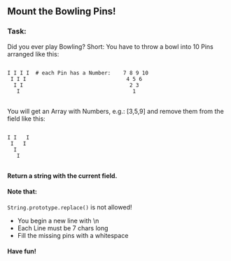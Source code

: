 <h2>Mount the Bowling Pins!</h2>

<h3>Task:</h3>

Did you ever play Bowling? Short: You have to throw a bowl into 10 Pins arranged like this:

<pre>
<code>
I I I I  # each Pin has a Number:    7 8 9 10
 I I I                                4 5 6
  I I                                  2 3
   I                                    1
</code>
</pre>

You will get an Array with Numbers, e.g.: [3,5,9] and remove them from the field like this:

<pre>
<code>
I I   I
 I   I
  I   
   I   
</code>
</pre>
<b>Return a string with the current field.</b>

<h4>Note that:</h4>

<code>String.prototype.replace()</code> is not allowed!

<ul>
<li>You begin a new line with \n</li>
<li>Each Line must be 7 chars long</li>
<li>Fill the missing pins with a whitespace</li>
</ul>

<h4>Have fun!</h4>